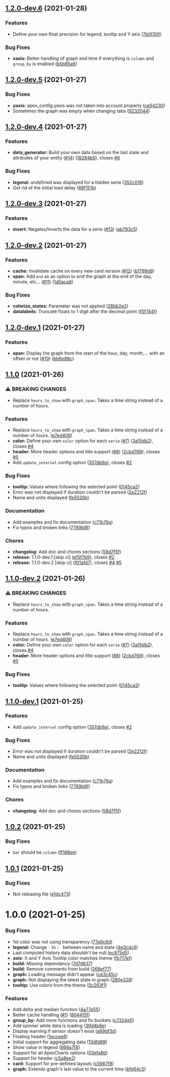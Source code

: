 ## [1.2.0-dev.6](https://github.com/RomRider/apexcharts-card/compare/v1.2.0-dev.5...v1.2.0-dev.6) (2021-01-28)


### Features

* Define your own float precision for legend, tooltip and Y axis ([7b0f30f](https://github.com/RomRider/apexcharts-card/commit/7b0f30f7456ecf6ac7d2dab6b80e8533029bc316))


### Bug Fixes

* **xasis:** Better handling of graph end time if everything is `column` and `group_by` is enabled ([b5b85a6](https://github.com/RomRider/apexcharts-card/commit/b5b85a63140ddef6810abbdb3060b8f9f2f26980))

## [1.2.0-dev.5](https://github.com/RomRider/apexcharts-card/compare/v1.2.0-dev.4...v1.2.0-dev.5) (2021-01-27)


### Bug Fixes

* **yaxis:** apex_config.yaxis was not taken into account properly ([ce04230](https://github.com/RomRider/apexcharts-card/commit/ce04230acb84dc10cdfe754dde0e642e8911c577))
* Sometimes the graph was empty when changing tabs ([9232044](https://github.com/RomRider/apexcharts-card/commit/923204499466045f5245b90e5c189309ba403533))

## [1.2.0-dev.4](https://github.com/RomRider/apexcharts-card/compare/v1.2.0-dev.3...v1.2.0-dev.4) (2021-01-27)


### Features

* **data_generator:** Build your own data based on the last state and attributes of your entity ([#14](https://github.com/RomRider/apexcharts-card/issues/14)) ([18284b5](https://github.com/RomRider/apexcharts-card/commit/18284b5d6d6b8ec4598f02926ed6b3cae6fcd2f4)), closes [#6](https://github.com/RomRider/apexcharts-card/issues/6)


### Bug Fixes

* **legend:** undefined was displayed for a hidden serie ([352c016](https://github.com/RomRider/apexcharts-card/commit/352c016d2606dd9c75ec1b2bc3c1a265b1f24fef))
* Get rid of the initial load delay ([69f151b](https://github.com/RomRider/apexcharts-card/commit/69f151b7e603ba47574dc7af33c3030f38e9b59c))

## [1.2.0-dev.3](https://github.com/RomRider/apexcharts-card/compare/v1.2.0-dev.2...v1.2.0-dev.3) (2021-01-27)


### Features

* **invert:** Negates/Inverts the data for a serie ([#13](https://github.com/RomRider/apexcharts-card/issues/13)) ([ab793c5](https://github.com/RomRider/apexcharts-card/commit/ab793c5073902f7a88b6aa18c133d43a0afdcf4e))

## [1.2.0-dev.2](https://github.com/RomRider/apexcharts-card/compare/v1.2.0-dev.1...v1.2.0-dev.2) (2021-01-27)


### Features

* **cache:** Invalidate cache on every new card version ([#12](https://github.com/RomRider/apexcharts-card/issues/12)) ([b1799d9](https://github.com/RomRider/apexcharts-card/commit/b1799d96af2f7d1e5efb6fed6c0a2d8686164386))
* **span:** Add `end` as an option to end the graph at the end of the day, minute, etc... ([#11](https://github.com/RomRider/apexcharts-card/issues/11)) ([1d0aca8](https://github.com/RomRider/apexcharts-card/commit/1d0aca8c11eb602385c6a855ddc52b2f2c2b8367))


### Bug Fixes

* **colorize_states:** Parameter was not applied ([28bb2e2](https://github.com/RomRider/apexcharts-card/commit/28bb2e268c6b3eacde6e3f397bc57724fc13c174))
* **datalabels:** Truncate floats to 1 digit after the decimal point ([f5f744f](https://github.com/RomRider/apexcharts-card/commit/f5f744f88e8c7a7b67971b884ef6f805070da21b))

## [1.2.0-dev.1](https://github.com/RomRider/apexcharts-card/compare/v1.1.0...v1.2.0-dev.1) (2021-01-27)


### Features

* **span:** Display the graph from the start of the hour, day, month,… with an offset or not ([#10](https://github.com/RomRider/apexcharts-card/issues/10)) ([bb6e88c](https://github.com/RomRider/apexcharts-card/commit/bb6e88c6766262b96d7b66414db26d6f9f83b1c8))

## [1.1.0](https://github.com/RomRider/apexcharts-card/compare/v1.0.2...v1.1.0) (2021-01-26)


### ⚠ BREAKING CHANGES

* Replace `hours_to_show` with `graph_span`. Takes a time string instead of a number of hours.

### Features

* Replace `hours_to_show` with `graph_span`. Takes a time string instead of a number of hours. ([e7ed408](https://github.com/RomRider/apexcharts-card/commit/e7ed40892e8e041ffdb62a6efc9fc2050b715b73))
* **color:** Define your own `color` option for each `serie` ([#7](https://github.com/RomRider/apexcharts-card/issues/7)) ([3a15db2](https://github.com/RomRider/apexcharts-card/commit/3a15db2b79eb0377b244387e8895eb871e2e35d2)), closes [#4](https://github.com/RomRider/apexcharts-card/issues/4)
* **header:** More header options and title support ([#8](https://github.com/RomRider/apexcharts-card/issues/8)) ([2cbd769](https://github.com/RomRider/apexcharts-card/commit/2cbd769f9229b5c49d32a1aa42b0cc5ccaff914d)), closes [#5](https://github.com/RomRider/apexcharts-card/issues/5)
* Add `update_interval` config option ([357db9a](https://github.com/RomRider/apexcharts-card/commit/357db9a60cf7e1e41fca742f481222f293490ae4)), closes [#2](https://github.com/RomRider/apexcharts-card/issues/2)


### Bug Fixes

* **tooltip:** Values where following the selected point ([0145ca2](https://github.com/RomRider/apexcharts-card/commit/0145ca2c455cf263bf6ab7a983300c8fb4ea6fb9))
* Error was not displayed if duration couldn't be parsed ([2e2212f](https://github.com/RomRider/apexcharts-card/commit/2e2212f54d57cda08fc91c7c767d4e032e680db5))
* Name and units displayed ([fe5526b](https://github.com/RomRider/apexcharts-card/commit/fe5526b976e394d50c066588faaebd423b8ec966))


### Documentation

* Add examples and fix documentation ([c71b76a](https://github.com/RomRider/apexcharts-card/commit/c71b76ae5e9352cbab8b247a3908dbfded1ba7e6))
* Fix typos and broken links ([7789b8f](https://github.com/RomRider/apexcharts-card/commit/7789b8fd76b9c4f0139577090dfd8b4a0e88ce47))


### Chores

* **changelog:** Add doc and chores sections ([58d7f5f](https://github.com/RomRider/apexcharts-card/commit/58d7f5f37842525a7b61d017feef2cadafdf56bd))
* **release:** 1.1.0-dev.1 [skip ci] ([e15f7b9](https://github.com/RomRider/apexcharts-card/commit/e15f7b94a6ca366354ee516a95123d9e8ef3db62)), closes [#2](https://github.com/RomRider/apexcharts-card/issues/2)
* **release:** 1.1.0-dev.2 [skip ci] ([f01afd7](https://github.com/RomRider/apexcharts-card/commit/f01afd77a0e1dde79869f23225c44b49027a8a37)), closes [#4](https://github.com/RomRider/apexcharts-card/issues/4) [#5](https://github.com/RomRider/apexcharts-card/issues/5)

## [1.1.0-dev.2](https://github.com/RomRider/apexcharts-card/compare/v1.1.0-dev.1...v1.1.0-dev.2) (2021-01-26)


### ⚠ BREAKING CHANGES

* Replace `hours_to_show` with `graph_span`. Takes a time string instead of a number of hours.

### Features

* Replace `hours_to_show` with `graph_span`. Takes a time string instead of a number of hours. ([e7ed408](https://github.com/RomRider/apexcharts-card/commit/e7ed40892e8e041ffdb62a6efc9fc2050b715b73))
* **color:** Define your own `color` option for each `serie` ([#7](https://github.com/RomRider/apexcharts-card/issues/7)) ([3a15db2](https://github.com/RomRider/apexcharts-card/commit/3a15db2b79eb0377b244387e8895eb871e2e35d2)), closes [#4](https://github.com/RomRider/apexcharts-card/issues/4)
* **header:** More header options and title support ([#8](https://github.com/RomRider/apexcharts-card/issues/8)) ([2cbd769](https://github.com/RomRider/apexcharts-card/commit/2cbd769f9229b5c49d32a1aa42b0cc5ccaff914d)), closes [#5](https://github.com/RomRider/apexcharts-card/issues/5)


### Bug Fixes

* **tooltip:** Values where following the selected point ([0145ca2](https://github.com/RomRider/apexcharts-card/commit/0145ca2c455cf263bf6ab7a983300c8fb4ea6fb9))

## [1.1.0-dev.1](https://github.com/RomRider/apexcharts-card/compare/v1.0.2...v1.1.0-dev.1) (2021-01-25)


### Features

* Add `update_interval` config option ([357db9a](https://github.com/RomRider/apexcharts-card/commit/357db9a60cf7e1e41fca742f481222f293490ae4)), closes [#2](https://github.com/RomRider/apexcharts-card/issues/2)


### Bug Fixes

* Error was not displayed if duration couldn't be parsed ([2e2212f](https://github.com/RomRider/apexcharts-card/commit/2e2212f54d57cda08fc91c7c767d4e032e680db5))
* Name and units displayed ([fe5526b](https://github.com/RomRider/apexcharts-card/commit/fe5526b976e394d50c066588faaebd423b8ec966))


### Documentation

* Add examples and fix documentation ([c71b76a](https://github.com/RomRider/apexcharts-card/commit/c71b76ae5e9352cbab8b247a3908dbfded1ba7e6))
* Fix typos and broken links ([7789b8f](https://github.com/RomRider/apexcharts-card/commit/7789b8fd76b9c4f0139577090dfd8b4a0e88ce47))


### Chores

* **changelog:** Add doc and chores sections ([58d7f5f](https://github.com/RomRider/apexcharts-card/commit/58d7f5f37842525a7b61d017feef2cadafdf56bd))

## [1.0.2](https://github.com/RomRider/apexcharts-card/compare/v1.0.1...v1.0.2) (2021-01-25)


### Bug Fixes

* `bar` should be `column` ([ff188ee](https://github.com/RomRider/apexcharts-card/commit/ff188ee54ba4a3652dc2a6efaccd5d4d950251ba))

## [1.0.1](https://github.com/RomRider/apexcharts-card/compare/v1.0.0...v1.0.1) (2021-01-25)


### Bug Fixes

* Not releasing file ([e1dc473](https://github.com/RomRider/apexcharts-card/commit/e1dc47312f53468990586af2643f7afeeca32275))

# 1.0.0 (2021-01-25)


### Bug Fixes

* 1st color was not using transparency ([77a9c8d](https://github.com/RomRider/apexcharts-card/commit/77a9c8d0ac37039816d516bd2305b7c942a3fcc1))
* **legend:** Change ` - ` to `: ` between name and state ([4e3cdc6](https://github.com/RomRider/apexcharts-card/commit/4e3cdc6776349f171fc1d0b043f6e48371773569))
* Last computed history data shouldn't be null ([ec875d5](https://github.com/RomRider/apexcharts-card/commit/ec875d52ea7e07eddfa37d243e983d6dc1b2513c))
* **axis:** X and Y Axis Tooltip color matches theme ([fb717ef](https://github.com/RomRider/apexcharts-card/commit/fb717ef012c18fe50703eae4c4f6ee1350fbaddb))
* **build:** Missing dependancy ([7d7d637](https://github.com/RomRider/apexcharts-card/commit/7d7d637325e20f578de44da69f83b30d703e62ca))
* **build:** Remove comments from build ([268ef77](https://github.com/RomRider/apexcharts-card/commit/268ef77467295d0263373235a9d59c3704edc059))
* **graph:** Loading message didn't appear ([ce3c45c](https://github.com/RomRider/apexcharts-card/commit/ce3c45cc58f50ae2b2a8365842e492db56155173))
* **graph:** Not displaying the latest state in graph ([280e328](https://github.com/RomRider/apexcharts-card/commit/280e3281871652c1bafcfefcc820d1b89694cc04))
* **tooltip:** Use colors from the theme ([5c263f1](https://github.com/RomRider/apexcharts-card/commit/5c263f1851518303d9751d66d9db1812485bc62f))


### Features

* Add delta and median function ([4a77e55](https://github.com/RomRider/apexcharts-card/commit/4a77e55a8ff0adba7cc7cf3d8d5263448ab94580))
* Better cache handling ([#1](https://github.com/RomRider/apexcharts-card/issues/1)) ([804415f](https://github.com/RomRider/apexcharts-card/commit/804415f295e015e35c6fcc070e0766a988cf446b))
* **group_by:** Add more functions and fix buckets ([c7324e0](https://github.com/RomRider/apexcharts-card/commit/c7324e04f7d1b196ccf9f7437bc2f44671f1ba84))
* Add spinner while data is loading ([39d4b8e](https://github.com/RomRider/apexcharts-card/commit/39d4b8e2155e0b691d07f38fc0c2419ae7f09d65))
* Display warning if sensor doesn't exist ([a69df3d](https://github.com/RomRider/apexcharts-card/commit/a69df3d9a1e0d8ae69be671b219b15a1b30ea2e4))
* Floating header ([1eccee8](https://github.com/RomRider/apexcharts-card/commit/1eccee87bc59fb0f3eb012f6b3024fd8ddef04d4))
* Initial support for aggregating data ([13dfd89](https://github.com/RomRider/apexcharts-card/commit/13dfd89d5be3ad62db73f9daea8ab5c92a3478a0))
* Show value in legend ([869a7f8](https://github.com/RomRider/apexcharts-card/commit/869a7f83dc3740ffe7b5d2f3827070d9c391101e))
* Support for all ApexCharts options ([03efa8d](https://github.com/RomRider/apexcharts-card/commit/03efa8da00015bbd954b923b3a83ce545ca7d681))
* Support for header ([c5a8ee2](https://github.com/RomRider/apexcharts-card/commit/c5a8ee2a3e92567fcdc7f327cb838d39bcb372f8))
* **card:** Support for pre-defined layouts ([c5987f8](https://github.com/RomRider/apexcharts-card/commit/c5987f8df0589b556235379d2ced172fee6facbd))
* **graph:** Extends graph's last value to the current time ([bfe64c5](https://github.com/RomRider/apexcharts-card/commit/bfe64c5fcf4869676bf6eac584de612fa6e8d6a2))
